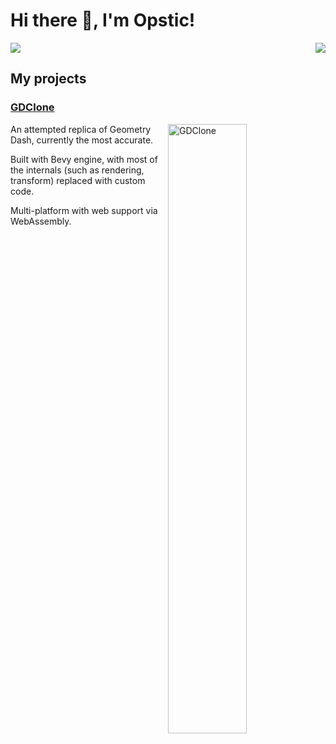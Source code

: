 # Hi there 👋, I'm Opstic!

<img src="https://skillicons.dev/icons?i=rust,cpp,java,py,ts,js,html,css,wasm,svelte,tailwind,bash,clion,idea,webstorm,androidstudio,blender,ae,pr,ps&perline=9" align="right">
<picture width="50%">
  <source
    srcset="https://github-readme-stats.vercel.app/api?username=opstic&show_icons=true&include_all_commits=true&count_private=true&theme=dark"
    media="(prefers-color-scheme: dark)"
  />
  <source
    srcset="https://github-readme-stats.vercel.app/api?username=opstic&show_icons=true&include_all_commits=true&count_private=true"
    media="(prefers-color-scheme: light), (prefers-color-scheme: no-preference)"
  />
  <img src="https://github-readme-stats.vercel.app/api?username=opstic&show_icons=true&include_all_commits=true&count_private=true" />
</picture>

<br clear="right"/>

## My projects
### [GDClone](https://github.com/opstic/gdclone)
<a href="https://github.com/opstic/gdclone">
  <img src="https://github.com/opstic/gdclone/blob/main/assets/branding/banner.png" width="50%" align="right" alt="GDClone">
</a>

An attempted replica of Geometry Dash, currently the most accurate.

Built with Bevy engine, with most of the internals (such as rendering, transform) replaced with custom code.

Multi-platform with web support via WebAssembly.
